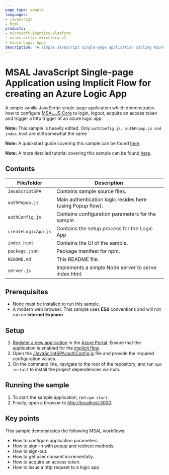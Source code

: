 ```yaml
---
page_type: sample
languages:
- javascript
- html
products:
- microsoft-identity-platform 
- azure-active-directory-v2
- Azure Logic Apps
description: "A simple JavaScript single-page application calling Azure Logic Apps using msal.js"
---
```


# MSAL JavaScript Single-page Application using Implicit Flow for creating an Azure Logic App

A simple vanilla JavaScript single-page application which demonstrates how to configure [MSAL.JS Core](https://www.npmjs.com/package/msal) to login, logout, acquire an access token and trigger a http trigger of an azure logic app.

**Note:** This sample is heavily edited. Only `authConfig.js, authPopup.js and index.html` are still somewhat the same

**Note:** A quickstart guide covering this sample can be found [here](https://docs.microsoft.com/azure/active-directory/develop/quickstart-v2-javascript).

**Note:** A more detailed tutorial covering this sample can be found [here](https://docs.microsoft.com/azure/active-directory/develop/tutorial-v2-javascript-spa).

## Contents

| File/folder          | Description                                                |
|----------------------|------------------------------------------------------------|
| `JavaScriptSPA`      | Contains sample source files.                              |
| `authPopup.js`       | Main authentication logic resides here (using Popup flow). |
| `authConfig.js`      | Contains configuration parameters for the sample.          |
| `createLogicApp.js`  | Contains the setup process for the Logic App               |
| `index.html`         | Contains the UI of the sample.                             |
| `package.json`       | Package manifest for npm.                                  |
| `README.md`          | This README file.                                          |
| `server.js`          | Implements a simple Node server to serve index.html.       |

## Prerequisites

- [Node](https://nodejs.org/en/) must be installed to run this sample.
- A modern web browser. This sample uses **ES6** conventions and will not run on **Internet Explorer**.

## Setup

1. [Register a new application](https://docs.microsoft.com/azure/active-directory/develop/scenario-spa-app-registration) in the [Azure Portal](https://portal.azure.com). Ensure that the application is enabled for the [implicit flow](https://docs.microsoft.com/en-us/azure/active-directory/develop/v2-oauth2-implicit-grant-flow).
2. Open the [/JavaScriptSPA/authConfig.js](./JavaScriptSPA/authConfig.js) file and provide the required configuration values.
3. On the command line, navigate to the root of the repository, and run `npm install` to install the project dependencies via npm.

## Running the sample

1. To start the sample application, run `npm start`.
2. Finally, open a browser to [http://localhost:3000](http://localhost:3000).

## Key points

This sample demonstrates the following MSAL workflows:

* How to configure application parameters.
* How to sign-in with popup and redirect methods.
* How to sign-out.
* How to get user consent incrementally.
* How to acquire an access token.
* How to issue a http request to a logic app

